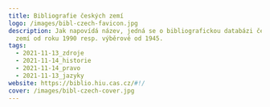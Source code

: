 ```yaml
---
title: Bibliografie českých zemí
logo: /images/bibl-czech-favicon.jpg
description: Jak napovídá název, jedná se o bibliografickou databázi českých
  zemí od roku 1990 resp. výběrově od 1945.
tags:
  - 2021-11-13_zdroje
  - 2021-11-14_historie
  - 2021-11-14_pravo
  - 2021-11-13_jazyky
website: https://biblio.hiu.cas.cz/#!/
cover: /images/bibl-czech-cover.jpg
---
```

